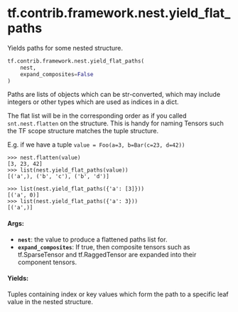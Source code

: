 <div itemscope itemtype="http://developers.google.com/ReferenceObject">
<meta itemprop="name" content="tf.contrib.framework.nest.yield_flat_paths" />
<meta itemprop="path" content="Stable" />
</div>

# tf.contrib.framework.nest.yield_flat_paths

Yields paths for some nested structure.

``` python
tf.contrib.framework.nest.yield_flat_paths(
    nest,
    expand_composites=False
)
```

<!-- Placeholder for "Used in" -->

Paths are lists of objects which can be str-converted, which may include
integers or other types which are used as indices in a dict.

The flat list will be in the corresponding order as if you called
`snt.nest.flatten` on the structure. This is handy for naming Tensors such
the TF scope structure matches the tuple structure.

E.g. if we have a tuple `value = Foo(a=3, b=Bar(c=23, d=42))`

```shell
>>> nest.flatten(value)
[3, 23, 42]
>>> list(nest.yield_flat_paths(value))
[('a',), ('b', 'c'), ('b', 'd')]
```

```shell
>>> list(nest.yield_flat_paths({'a': [3]}))
[('a', 0)]
>>> list(nest.yield_flat_paths({'a': 3}))
[('a',)]
```

#### Args:


* <b>`nest`</b>: the value to produce a flattened paths list for.
* <b>`expand_composites`</b>: If true, then composite tensors such as tf.SparseTensor
   and tf.RaggedTensor are expanded into their component tensors.


#### Yields:

Tuples containing index or key values which form the path to a specific
  leaf value in the nested structure.
